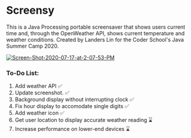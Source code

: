 # Screensy
This is a Java Processing portable screensaver that shows users current time and, through the OpenWeather API, shows current temperature and weather conditions. Created by Landers Lin for the Coder School's Java Summer Camp 2020.


<a href="https://ibb.co/k1nSrTK"><img src="https://i.ibb.co/QdBKqV9/Screen-Shot-2020-07-17-at-2-07-53-PM.png" alt="Screen-Shot-2020-07-17-at-2-07-53-PM" border="0"></a>
### To-Do List:

1. Add weather API ✅
2. Update screenshot. ✅
3. Background display without interrupting clock ✅
4. Fix hour display to accomodate single digits ✅
5. Add weather icon ✅
6. Get user location to display accurate weather reading ⌛️
7. Increase performance on lower-end devices ⌛️
